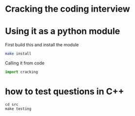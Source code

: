 # Cracking the coding interview

# Using it as a python module
First build this and install the module
```sh
make install
```
Calling it from code
```py
import cracking
```

# how to test questions in C++
```
cd src
make testing
```